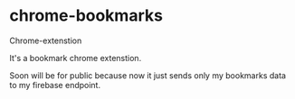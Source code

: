 # chrome-bookmarks
Chrome-extenstion

It's a bookmark chrome extenstion.

Soon will be for public because now it just sends only my bookmarks data to my firebase endpoint.

